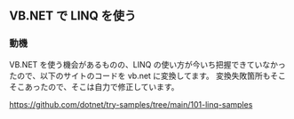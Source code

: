 ## VB.NET で LINQ を使う

### 動機

VB.NET を使う機会があるものの、LINQ の使い方が今いち把握できていなかったので、以下のサイトのコードを vb.net に変換してます。
変換失敗箇所もそこそこあったので、そこは自力で修正しています。

https://github.com/dotnet/try-samples/tree/main/101-linq-samples
